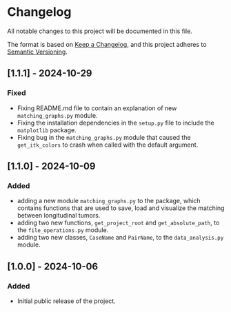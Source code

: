 # Changelog

All notable changes to this project will be documented in this file.

The format is based on [Keep a Changelog](https://keepachangelog.com/en/1.0.0/), and this project adheres to [Semantic Versioning](https://semver.org/spec/v2.0.0.html).

## [1.1.1] - 2024-10-29
### Fixed
- Fixing README.md file to contain an explanation of new `matching_graphs.py` module.
- Fixing the installation dependencies in the `setup.py` file to include the `matplotlib` package.
- Fixing bug in the `matching_graphs.py` module that caused the `get_itk_colors` to crash when called with the default
argument.

## [1.1.0] - 2024-10-09
### Added
- adding a new module `matching_graphs.py` to the package, which contains functions that are used to save, load and
visualize the matching between longitudinal tumors.
- adding two new functions, `get_project_root` and `get_absolute_path`, to the `file_operations.py` module.
- adding two new classes, `CaseName` and `PairName`, to the `data_analysis.py` module.

## [1.0.0] - 2024-10-06
### Added
- Initial public release of the project.